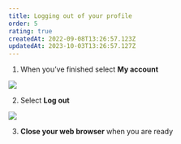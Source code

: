 ```yaml
---
title: Logging out of your profile
order: 5
rating: true
createdAt: 2022-09-08T13:26:57.123Z
updatedAt: 2023-10-03T13:26:57.127Z
---
```

1. When you’ve finished select **My account**

![](/img/editing-profile_1.png)

2. Select **Log out**

![](/img/logging-out_1_n.png)

3. **Close your web browser** when you are ready